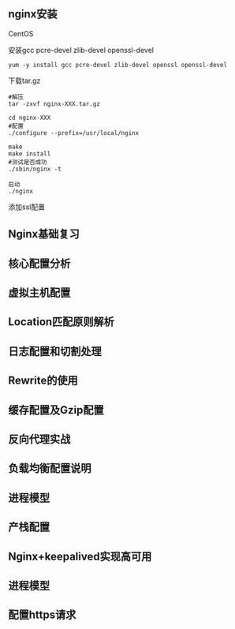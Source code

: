 ## nginx安装

CentOS

安装gcc  pcre-devel zlib-devel openssl-devel

```
yum -y install gcc pcre-devel zlib-devel openssl openssl-devel
```

下载tar.gz 

```
#解压
tar -zxvf nginx-XXX.tar.gz

cd nginx-XXX
#配置
./configure --prefix=/usr/local/nginx

make
make install
#测试是否成功
./sbin/nginx -t 

启动
./nginx
```

添加ssl配置



## Nginx基础复习

## 核心配置分析

## 虚拟主机配置

## Location匹配原则解析

## 日志配置和切割处理

## Rewrite的使用

## 缓存配置及Gzip配置

## 反向代理实战

## 负载均衡配置说明

## 进程模型

## 产栈配置

## Nginx+keepalived实现高可用

## 进程模型

## 配置https请求

